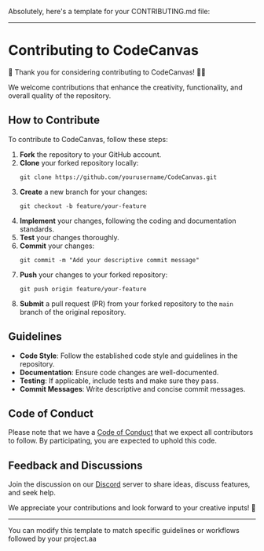 Absolutely, here's a template for your CONTRIBUTING.md file:

---

# Contributing to CodeCanvas

🎉 Thank you for considering contributing to CodeCanvas! 🎨✨

We welcome contributions that enhance the creativity, functionality, and overall quality of the repository.

## How to Contribute

To contribute to CodeCanvas, follow these steps:

1. **Fork** the repository to your GitHub account.
2. **Clone** your forked repository locally:
   ```
   git clone https://github.com/yourusername/CodeCanvas.git
   ```
3. **Create** a new branch for your changes:
   ```
   git checkout -b feature/your-feature
   ```
4. **Implement** your changes, following the coding and documentation standards.
5. **Test** your changes thoroughly.
6. **Commit** your changes:
   ```
   git commit -m "Add your descriptive commit message"
   ```
7. **Push** your changes to your forked repository:
   ```
   git push origin feature/your-feature
   ```
8. **Submit** a pull request (PR) from your forked repository to the `main` branch of the original repository.

## Guidelines

- **Code Style**: Follow the established code style and guidelines in the repository.
- **Documentation**: Ensure code changes are well-documented.
- **Testing**: If applicable, include tests and make sure they pass.
- **Commit Messages**: Write descriptive and concise commit messages.

## Code of Conduct

Please note that we have a [Code of Conduct](CODE_OF_CONDUCT.md) that we expect all contributors to follow. By participating, you are expected to uphold this code.

## Feedback and Discussions

Join the discussion on our [Discord](https://discord.gg/codecanvas) server to share ideas, discuss features, and seek help.

We appreciate your contributions and look forward to your creative inputs! 🚀

---

You can modify this template to match specific guidelines or workflows followed by your project.aa
